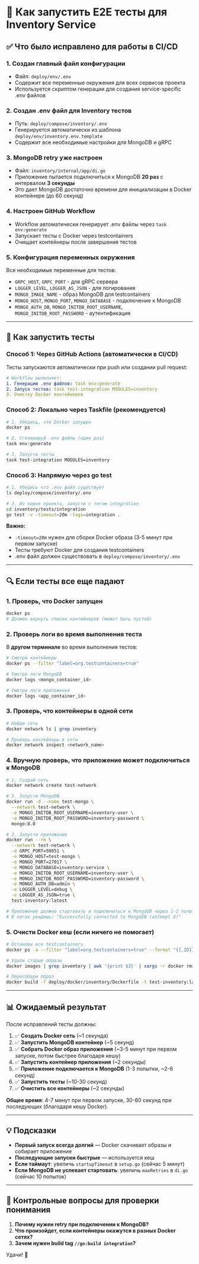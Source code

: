 # 🧪 Как запустить E2E тесты для Inventory Service

## ✅ Что было исправлено для работы в CI/CD

### 1. **Создан главный файл конфигурации**
- Файл: `deploy/env/.env`
- Содержит все переменные окружения для всех сервисов проекта
- Используется скриптом генерации для создания service-specific .env файлов

### 2. **Создан .env файл для Inventory тестов**
- Путь: `deploy/compose/inventory/.env`
- Генерируется автоматически из шаблона `deploy/env/inventory.env.template`
- Содержит все необходимые настройки для MongoDB и gRPC

### 3. **MongoDB retry уже настроен**
- Файл: `inventory/internal/app/di.go`
- Приложение пытается подключиться к MongoDB **20 раз** с интервалом **3 секунды**
- Это дает MongoDB достаточно времени для инициализации в Docker контейнере (до 60 секунд)

### 4. **Настроен GitHub Workflow**
- Workflow автоматически генерирует .env файлы через `task env:generate`
- Запускает тесты с Docker через testcontainers
- Очищает контейнеры после завершения тестов

### 5. **Конфигурация переменных окружения**
Все необходимые переменные для тестов:
- `GRPC_HOST`, `GRPC_PORT` - для gRPC сервера
- `LOGGER_LEVEL`, `LOGGER_AS_JSON` - для логирования
- `MONGO_IMAGE_NAME` - образ MongoDB для testcontainers
- `MONGO_HOST`, `MONGO_PORT`, `MONGO_DATABASE` - подключение к MongoDB
- `MONGO_AUTH_DB`, `MONGO_INITDB_ROOT_USERNAME`, `MONGO_INITDB_ROOT_PASSWORD` - аутентификация

---

## 🚀 Как запустить тесты

### Способ 1: Через GitHub Actions (автоматически в CI/CD)

Тесты запускаются автоматически при push или создании pull request:

```yaml
# Workflow выполняет:
1. Генерацию .env файлов: task env:generate
2. Запуск тестов: task test-integration MODULES=inventory
3. Очистку Docker контейнеров
```

### Способ 2: Локально через Taskfile (рекомендуется)

```bash
# 1. Убедись, что Docker запущен
docker ps

# 2. Сгенерируй .env файлы (один раз)
task env:generate

# 3. Запусти тесты
task test-integration MODULES=inventory
```

### Способ 3: Напрямую через go test

```bash
# 1. Убедись что .env файл существует
ls deploy/compose/inventory/.env

# 2. Из корня проекта, запусти с тегом integration
cd inventory/tests/integration
go test -v -timeout=20m -tags=integration .
```

**Важно:** 
- `-timeout=20m` нужен для сборки Docker образа (3-5 минут при первом запуске)
- Тесты требуют Docker для создания testcontainers
- .env файл должен существовать в `deploy/compose/inventory/.env`

---

## 🔍 Если тесты все еще падают

### 1. Проверь, что Docker запущен

```bash
docker ps
# Должен вернуть список контейнеров (может быть пустой)
```

### 2. Проверь логи во время выполнения теста

В **другом терминале** во время выполнения тестов:

```bash
# Смотри контейнеры
docker ps --filter "label=org.testcontainers=true"

# Смотри логи MongoDB
docker logs <mongo_container_id>

# Смотри логи приложения
docker logs <app_container_id>
```

### 3. Проверь, что контейнеры в одной сети

```bash
# Найди сеть
docker network ls | grep inventory

# Проверь контейнеры в сети
docker network inspect <network_name>
```

### 4. Вручную проверь, что приложение может подключиться к MongoDB

```bash
# 1. Создай сеть
docker network create test-network

# 2. Запусти MongoDB
docker run -d --name test-mongo \
  --network test-network \
  -e MONGO_INITDB_ROOT_USERNAME=inventory-user \
  -e MONGO_INITDB_ROOT_PASSWORD=inventory-password \
  mongo:8.0

# 3. Запусти приложение
docker run --rm \
  --network test-network \
  -e GRPC_PORT=50051 \
  -e MONGO_HOST=test-mongo \
  -e MONGO_PORT=27017 \
  -e MONGO_DATABASE=inventory-service \
  -e MONGO_INITDB_ROOT_USERNAME=inventory-user \
  -e MONGO_INITDB_ROOT_PASSWORD=inventory-password \
  -e MONGO_AUTH_DB=admin \
  -e LOGGER_LEVEL=debug \
  -e LOGGER_AS_JSON=true \
  test-inventory:latest

# Приложение должно стартовать и подключиться к MongoDB через 1-2 попытки
# В логах увидишь: "Successfully connected to MongoDB (attempt X)"
```

### 5. Очисти Docker кеш (если ничего не помогает)

```bash
# Останови все testcontainers
docker ps -a --filter "label=org.testcontainers=true" --format "{{.ID}}" | xargs -r docker rm -f

# Удали старые образы
docker images | grep inventory | awk '{print $3}' | xargs -r docker rmi -f

# Пересобери образ
docker build -f deploy/docker/inventory/Dockerfile -t test-inventory:latest .
```

---

## 📊 Ожидаемый результат

После исправлений тесты должны:

1. ✅ **Создать Docker сеть** (~1 секунда)
2. ✅ **Запустить MongoDB контейнер** (~5 секунд)
3. ✅ **Собрать Docker образ приложения** (~3-5 минут при первом запуске, потом быстрее благодаря кешу)
4. ✅ **Запустить контейнер приложения** (~2 секунды)
5. ✅ **Приложение подключается к MongoDB** (1-3 попытки, ~2-6 секунд)
6. ✅ **Запустить тесты** (~10-30 секунд)
7. ✅ **Очистить все контейнеры** (~2 секунды)

**Общее время**: 4-7 минут при первом запуске, 30-60 секунд при последующих (благодаря кешу Docker).

---

## 💡 Подсказки

- **Первый запуск всегда долгий** — Docker скачивает образы и собирает приложение
- **Последующие запуски быстрые** — используется кеш
- **Если таймаут**: увеличь `startupTimeout` в `setup.go` (сейчас 5 минут)
- **Если MongoDB не успевает стартовать**: увеличь `maxRetries` в `di.go` (сейчас 10 попыток)

---

## 🎯 Контрольные вопросы для проверки понимания

1. **Почему нужен retry при подключении к MongoDB?**
2. **Что произойдет, если контейнеры окажутся в разных Docker сетях?**
3. **Зачем нужен build tag `//go:build integration`?**

Удачи! 🚀

